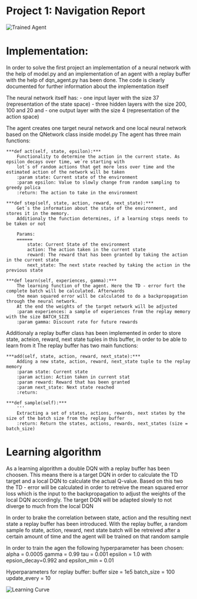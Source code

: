 [//]: # (Image References)

[image1]: https://user-images.githubusercontent.com/10624937/42135619-d90f2f28-7d12-11e8-8823-82b970a54d7e.gif "Trained Agent"

# Project 1: Navigation Report

![Trained Agent][image1]

# Implementation:
In order to solve the first project an implementation of a neural network with the help of model.py and an implementation of an agent with a replay 
buffer with the help of dqn_agent.py has been done.
The code is clearly documented for further information about the implementation itself

The neural network itself has:
	- one input layer with the size 37 (representation of the state space)
	- three hidden layers with the size 200, 100 and 20 and 
	- one output layer with the size 4 (representation of the action space)
	
The agent creates one target neural network and one local neural network based on the QNetwork class inside model.py
The agent has three main functions:

	***def act(self, state, epsilon):***
		Functionality to determine the action in the current state. As epsilon decays over time, we´re starting with
        lot´s of random actions that get more less over time and the estimated action of the network will be taken
        :param state: Current state of the environment
        :param epsilon: Value to slowly change from random sampling to greedy polica
        :return: The action to take in the environment
	
	***def step(self, state, action, reward, next_state):***
		Get´s the information about the state of the environment, and stores it in the memory.
        Additionaly the function determines, if a learning steps needs to be taken or not

        Params:
        ======
            state: Current State of the environment
            action: The action taken in the current state
            reward: The reward that has been granted by taking the action in the current state
            next_state: The next state reached by taking the action in the previous state
			
	***def learn(self, experiences, gamma):***        
        The learning function of the agent. Here the TD - error fort the complete batch will be calculated. Afterwards
        the mean squared error will be calculated to do a backpropagation through the neural network.
        At the end the weights of the target network will be adjusted
        :param experiences: a sample of experiences from the replay memory with the size BATCH_SIZE
        :param gamma: Discount rate for future rewards
 
Additionaly a replay buffer class has been implemented in order to store state, acteion, reward, next state tuples in this buffer, in order to be able to learn from it
The replay buffer has two main functions:
	
	***add(self, state, action, reward, next_state):***
        Adding a new state, action, reward, next_state tuple to the replay memory
        :param state: Current state
        :param action: Action taken in current stat
        :param reward: Reward that has been granted
        :param next_state: Next state reached
        :return:
		
	***def sample(self):***
        '''
        Extracting a set of states, actions, rewards, next states by the size of the batch size from the replay buffer
        :return: Return the states, actions, rewards, next_states (size = batch_size)
		
# Learning algorithm
As a learning algorithm a double DQN with a replay buffer has been choosen.
This means there is a target DQN in order to calculate the TD target and a local DQN to calculate the actual Q-value.
Based on this two the TD - error will be calculated in order to retreive the mean squared error loss which is the input to the backpropagation
to adjust the weights of the local DQN accordingly.
The target DQN will be adapted slowly to not diverge to much from the local DQN

In order to brake the correlation between state, action and the resulting next state a replay buffer has been introduced. 
With the replay buffer, a random sample fo state, action, reward, next state batch will be retreived after a certain amount of time and the agent
will be trained on that random sample

In order to train the agen the following hyperparameter has been chosen:
alpha = 0.0005
gamma = 0.99
tau = 0.001
epsilon = 1.0 with epsion_decay=0.992 and epsilon_min = 0.01

Hyperparameters for replay buffer:
buffer size = 1e5
batch_size = 100
update_every = 10

![Learning Curve](learning_curve)




